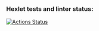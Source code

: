 ### Hexlet tests and linter status:
[![Actions Status](https://github.com/mikonoid/devops-for-programmers-project-lvl1/workflows/hexlet-check/badge.svg)](https://github.com/mikonoid/devops-for-programmers-project-lvl1/actions)